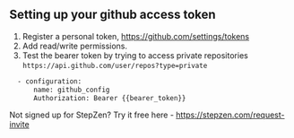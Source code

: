 ## Setting up your github access token

1. Register a personal token, https://github.com/settings/tokens
2. Add read/write permissions.
3. Test the bearer token by trying to access private repositories `https://api.github.com/user/repos?type=private`
```bash
  - configuration:  
      name: github_config
      Authorization: Bearer {{bearer_token}}
```

Not signed up for StepZen? Try it free here - https://stepzen.com/request-invite